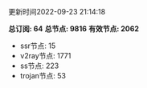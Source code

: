 更新时间2022-09-23 21:14:18

**总订阅: 64**
**总节点: 9816**
**有效节点: 2062**
- ssr节点: 15
- v2ray节点: 1771
- ss节点: 223
- trojan节点: 53
